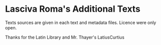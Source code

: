 # Lasciva Roma's Additional Texts

Texts sources are given in each text and metadata files. Licence were only open.

Thanks for the Latin Library and Mr. Thayer's LatiusCurtius
